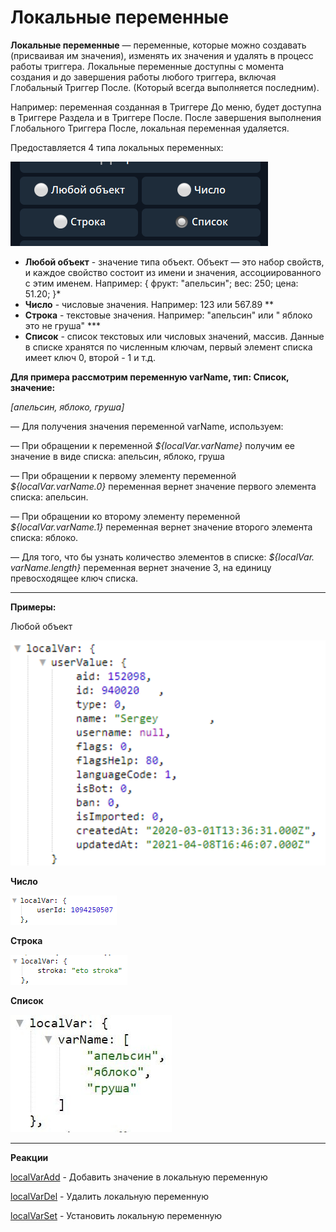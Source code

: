 # Локальные переменные

**Локальные переменные** — переменные, которые можно создавать (присваивая им значения), изменять их значения и удалять  в процесс работы триггера. Локальные переменные доступны с момента создания и до завершения работы любого триггера, включая Глобальный Триггер После. (Который всегда выполняется последним).

Например: переменная созданная в Триггере До меню, будет доступна в Триггере Раздела и в Триггере После. После завершения выполнения Глобального Триггера После, локальная переменная удаляется.

Предоставляется 4 типа локальных переменных:

![](./1.png)
* **Любой объект** - значение типа объект. Объект — это набор свойств, и каждое свойство состоит из имени и значения, ассоциированного с этим именем. Например: { фрукт: "апельсин"; вес: 250; цена: 51.20; }*
* **Число** - числовые значения. Например: 123 или 567.89 **
* **Строка** - текстовые значения. Например: "апельсин" или " яблоко это не груша" ***
* **Список** - список текстовых или числовых значений, массив. Данные в списке хранятся по численным ключам, первый элемент списка имеет ключ 0, второй - 1 и т.д. 

**Для примера рассмотрим переменную varName, тип: Список, значение:** 

_[апельсин, яблоко, груша]_

— Для получения значения переменной varName, используем: 

— При обращении к переменной _${localVar.varName}_ получим ее значение в виде списка: апельсин, яблоко, груша

— При обращении к первому элементу переменной _${localVar.varName.0}_ переменная вернет значение первого элемента списка: апельсин.

— При обращении ко второму элементу переменной _${localVar.varName.1}_ переменная вернет значение второго элемента списка: яблоко.

— Для того, что бы узнать количество элементов в списке: _${localVar. varName.length}_ переменная вернет значение 3, на единицу превосходящее ключ списка.

---

**Примеры:**

Любой объект

![](./2.png)

**Число**

![](./3.png)

**Строка**

![](./4.png)

**Список**

![](./5.png)

---

**Реакции**

[localVarAdd](/docs-test/admin/localvar/localvaradd) - Добавить значение в локальную переменную

[localVarDel](/docs-test/admin/localvar/localvardel) - Удалить локальную переменную

[localVarSet](/docs-test/admin/localvar/localvarset) - Установить локальную переменную



